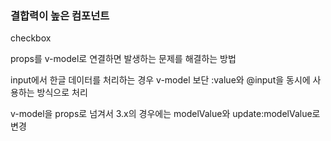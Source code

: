 ### 결합력이 높은 컴포넌트

checkbox

props를 v-model로 연결하면 발생하는 문제를 해결하는 방법

input에서 한글 데이터를 처리하는 경우 v-model 보단 
:value와 @input을 동시에 사용하는 방식으로 처리

v-model을 props로 넘겨서
3.x의 경우에는 modelValue와 update:modelValue로 변경